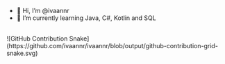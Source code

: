 - 👋 Hi, I’m @ivaannr
- 🌱 I’m currently learning Java, C#, Kotlin and SQL
<br>
![GitHub Contribution Snake](https://github.com/ivaannr/ivaannr/blob/output/github-contribution-grid-snake.svg)
<!---
ivaannr/ivaannr is a ✨ special ✨ repository because its `README.md` (this file) appears on your GitHub profile.
You can click the Preview link to take a look at your changes.
--->
